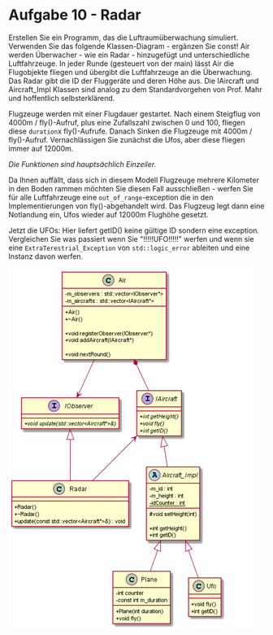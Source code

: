 # Aufgabe 10 - Radar

Erstellen Sie ein Programm, das die Luftraumüberwachung simuliert. Verwenden Sie das folgende Klassen-Diagram - ergänzen Sie const! 
Air werden Überwacher - wie ein Radar - hinzugefügt und unterschiedliche Luftfahrzeuge. In jeder Runde (gesteuert von der main) lässt Air die Flugobjekte fliegen und übergibt die Luftfahrzeuge an die Überwachung. Das Radar gibt die ID der Fluggeräte und deren Höhe aus. 
Die IAircraft und Aircraft_Impl Klassen sind analog zu dem Standardvorgehen von Prof. Mahr und hoffentlich selbsterklärend.

Flugzeuge werden mit einer Flugdauer gestartet. Nach einem Steigflug von 4000m / fly()-Aufruf, plus eine Zufallszahl zwischen 0 und 100, fliegen diese `duration`x fly()-Aufrufe. Danach Sinken die Flugzeuge mit 4000m / fly()-Aufruf. 
Vernachlässigen Sie zunächst die Ufos, aber diese fliegen immer auf 12000m.

*Die Funktionen sind hauptsächlich Einzeiler.*

Da Ihnen auffällt, dass sich in diesem Modell Flugzeuge mehrere Kilometer in den Boden rammen möchten Sie diesen Fall ausschließen - werfen Sie für alle Luftfahrzeuge eine `out_of_range`-exception die in den Implementierungen von fly()-abgehandelt wird. Das Flugzeug legt dann eine Notlandung ein, Ufos wieder auf 12000m Flughöhe gesetzt.

Jetzt die UFOs:
Hier liefert getID() keine gültige ID sondern eine exception. Vergleichen Sie was passiert wenn Sie "!!!!!UFO!!!!!" werfen und wenn sie eine `ExtraTerestrial_Exception` von `std::logic_error` ableiten und eine Instanz davon werfen.

![ "Class diagram 'radar'"](https://github.com/JankMi/opr/blob/master/Aufgabe10/Radar.png)


